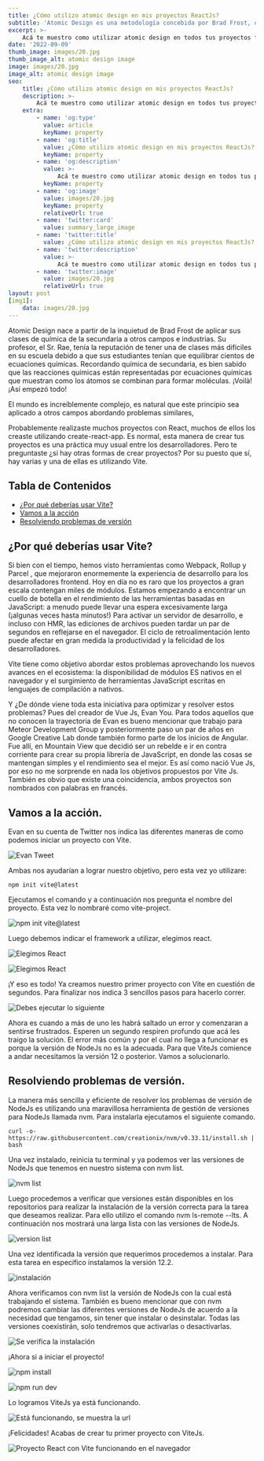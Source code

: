 ```yaml
---
title: ¿Cómo utilizo atomic design en mis proyectos ReactJs?
subtitle: 'Atomic Design es una metodología concebida por Brad Frost, que pretende acabar con las inconsistencias y optimizar el diseño y desarrollo al máximo en aplicaciones modernas, de ese modo podemos aplicar la composición de componentes en ReactJs.'
excerpt: >-
    Acá te muestro como utilizar atomic design en todos tus proyectos futuros.
date: '2022-09-09'
thumb_image: images/20.jpg
thumb_image_alt: atomic design image
image: images/20.jpg
image_alt: atomic design image
seo:
    title: ¿Cómo utilizo atomic design en mis proyectos ReactJs?
    description: >-
        Acá te muestro como utilizar atomic design en todos tus proyectos futuros.
    extra:
        - name: 'og:type'
          value: article
          keyName: property
        - name: 'og:title'
          value: ¿Cómo utilizo atomic design en mis proyectos ReactJs?
          keyName: property
        - name: 'og:description'
          value: >-
              Acá te muestro como utilizar atomic design en todos tus proyectos futuros.
          keyName: property
        - name: 'og:image'
          value: images/20.jpg
          keyName: property
          relativeUrl: true
        - name: 'twitter:card'
          value: summary_large_image
        - name: 'twitter:title'
          value: ¿Cómo utilizo atomic design en mis proyectos ReactJs?
        - name: 'twitter:description'
          value: >-
              Acá te muestro como utilizar atomic design en todos tus proyectos futuros.
        - name: 'twitter:image'
          value: images/20.jpg
          relativeUrl: true
layout: post
[img1]:
    data: images/20.jpg
---
```


Atomic Design nace a partir de la inquietud de Brad Frost de aplicar sus clases de química de la secundaria a otros campos e industrias. Su profesor, el Sr. Rae, tenía la reputación de tener una de clases más difíciles en su escuela debido a que sus estudiantes tenían que equilibrar cientos de ecuaciones químicas. Recordando química de secundaria, es bien sabido que las reacciones químicas están representadas por ecuaciones químicas que muestran como los átomos se combinan para formar moléculas. ¡Voilà! ¡Así empezó todo!

El mundo es increíblemente complejo, es natural que este principio sea aplicado a otros campos abordando problemas similares,

Probablemente realizaste muchos proyectos con React, muchos de ellos los creaste utilizando create-react-app. Es normal, esta manera de crear tus proyectos es una práctica muy usual entre los desarrolladores. Pero te preguntaste ¿si hay otras formas de crear proyectos? Por su puesto que sí, hay varias y una de ellas es utilizando Vite.

## Tabla de Contenidos

-   [¿Por qué deberías usar Vite?](#¿por-qué-deberías-usar-vite)
-   [Vamos a la acción](#vamos-a-la-acción)
-   [Resolviendo problemas de versión](#resolviendo-problemas-de-versión)

## ¿Por qué deberías usar Vite?

Si bien con el tiempo, hemos visto herramientas como Webpack, Rollup y Parcel , que mejoraron enormemente la experiencia de desarrollo para los desarrolladores frontend. Hoy en día no es raro que los proyectos a gran escala contengan miles de módulos. Estamos empezando a encontrar un cuello de botella en el rendimiento de las herramientas basadas en JavaScript: a menudo puede llevar una espera excesivamente larga (¡algunas veces hasta minutos!) Para activar un servidor de desarrollo, e incluso con HMR, las ediciones de archivos pueden tardar un par de segundos en reflejarse en el navegador. El ciclo de retroalimentación lento puede afectar en gran medida la productividad y la felicidad de los desarrolladores.

Vite tiene como objetivo abordar estos problemas aprovechando los nuevos avances en el ecosistema: la disponibilidad de módulos ES nativos en el navegador y el surgimiento de herramientas JavaScript escritas en lenguajes de compilación a nativos.

Y ¿De dónde viene toda esta iniciativa para optimizar y resolver estos problemas? Pues del creador de Vue Js, Evan You. Para todos aquellos que no conocen la trayectoria de Evan es bueno mencionar que trabajo para Meteor Development Group y posteriormente paso un par de años en Google Creative Lab donde también formo parte de los inicios de Angular. Fue allí, en Mountain View que decidió ser un rebelde e ir en contra corriente para crear su propia librería de JavaScript, en donde las cosas se mantengan simples y el rendimiento sea el mejor. Es así como nació Vue Js, por eso no me sorprende en nada los objetivos propuestos por Vite Js. También es obvio que existe una coincidencia, ambos proyectos son nombrados con palabras en francés.

## Vamos a la acción.

Evan en su cuenta de Twitter nos indica las diferentes maneras de como podemos iniciar un proyecto con Vite.

![Evan Tweet](https://i49.servimg.com/u/f49/19/27/49/47/1510.png)

Ambas nos ayudarían a lograr nuestro objetivo, pero esta vez yo utilizare:

```
npm init vite@latest
```

Ejecutamos el comando y a continuación nos pregunta el nombre del proyecto. Esta vez lo nombraré como vite-project.

![npm init vite@latest](https://i49.servimg.com/u/f49/19/27/49/47/16268910.png)

Luego debemos indicar el framework a utilizar, elegimos react.

![Elegimos React](https://i49.servimg.com/u/f49/19/27/49/47/16268911.png)

![Elegimos React](https://i49.servimg.com/u/f49/19/27/49/47/16268912.png)

¡Y eso es todo! Ya creamos nuestro primer proyecto con Vite en cuestión de segundos. Para finalizar nos indica 3 sencillos pasos para hacerlo correr.

![Debes ejecutar lo siguiente](https://i49.servimg.com/u/f49/19/27/49/47/16268913.png)

Ahora es cuando a más de uno les habrá saltado un error y comenzaran a sentirse frustrados. Esperen un segundo respiren profundo que acá les traigo la solución. El error más común y por el cual no llega a funcionar es porque la versión de NodeJs no es la adecuada. Para que ViteJs comience a andar necesitamos la versión 12 o posterior. Vamos a solucionarlo.

## Resolviendo problemas de versión.

La manera más sencilla y eficiente de resolver los problemas de versión de NodeJs es utilizando una maravillosa herramienta de gestión de versiones para NodeJs llamada nvm. Para instalarla ejecutamos el siguiente comando.

```
curl -o- https://raw.githubusercontent.com/creationix/nvm/v0.33.11/install.sh | bash
```

Una vez instalado, reinicia tu terminal y ya podemos ver las versiones de NodeJs que tenemos en nuestro sistema con nvm list.

![nvm list](https://i49.servimg.com/u/f49/19/27/49/47/16268914.png)

Luego procedemos a verificar que versiones están disponibles en los repositorios para realizar la instalación de la versión correcta para la tarea que deseamos realizar. Para ello utilizo el comando nvm ls-remote --lts. A continuación nos mostrará una larga lista con las versiones de NodeJs.

![version list](https://i49.servimg.com/u/f49/19/27/49/47/16268915.png)

Una vez identificada la versión que requerimos procedemos a instalar. Para esta tarea en específico instalamos la versión 12.2.

![instalación](https://i49.servimg.com/u/f49/19/27/49/47/16268916.png)

Ahora verificamos con nvm list la versión de NodeJs con la cual está trabajando el sistema. También es bueno mencionar que con nvm podremos cambiar las diferentes versiones de NodeJs de acuerdo a la necesidad que tengamos, sin tener que instalar o desinstalar. Todas las versiones coexistirán, solo tendremos que activarlas o desactivarlas.

![Se verifica la instalación](https://i49.servimg.com/u/f49/19/27/49/47/16268917.png)

¡Ahora si a iniciar el proyecto!

![npm install](https://i49.servimg.com/u/f49/19/27/49/47/16268918.png)

![npm run dev](https://i49.servimg.com/u/f49/19/27/49/47/16268919.png)

Lo logramos ViteJs ya está funcionando.

![Está funcionando, se muestra la url](https://i49.servimg.com/u/f49/19/27/49/47/16268920.png)

¡Felicidades! Acabas de crear tu primer proyecto con ViteJs.

![Proyecto React con Vite funcionando en el navegador](https://i49.servimg.com/u/f49/19/27/49/47/16268921.png)

